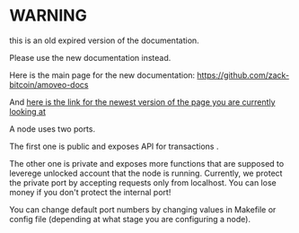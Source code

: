 WARNING
========

this is an old expired version of the documentation.

Please use the new documentation instead. 

Here is the main page for the new documentation: https://github.com/zack-bitcoin/amoveo-docs 

And [here is the link for the newest version of the page you are currently looking at](https://github.com/zack-bitcoin/amoveo-docs/blob/master//getting-started/ports.md)

A node uses two ports.

The first one is public and exposes API for transactions .

The other one is private and exposes more functions that are supposed to leverege unlocked account that the node is running. Currently, we protect the private port by accepting requests only from localhost. You can lose money if you don't protect the internal port!

You can change default port numbers by changing values in Makefile or config file (depending at what stage you are configuring a node).